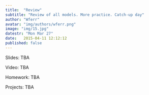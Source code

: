 ```yaml
---
title:  "Review"
subtitle: "Review of all models. More practice. Catch-up day"
author: "Wferr"
avatar: "img/authors/wferr.png"
image: "img/15.jpg"
datestr: "Mon Mar 27"
date:   2015-04-11 12:12:12
published: false
---
```


Slides: TBA

Video: TBA

Homework: TBA

Projects: TBA
